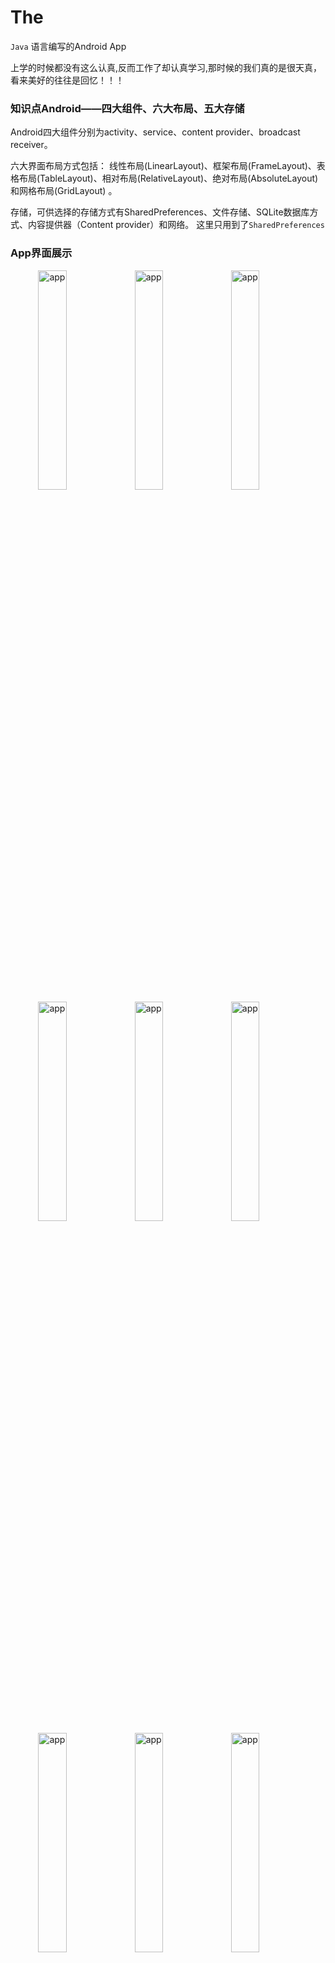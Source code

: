 # The
 `Java` 语言编写的Android App
 
 上学的时候都没有这么认真,反而工作了却认真学习,那时候的我们真的是很天真，看来美好的往往是回忆！！！
 
### 知识点Android——四大组件、六大布局、五大存储
Android四大组件分别为activity、service、content provider、broadcast receiver。

六大界面布局方式包括： 线性布局(LinearLayout)、框架布局(FrameLayout)、表格布局(TableLayout)、相对布局(RelativeLayout)、绝对布局(AbsoluteLayout)和网格布局(GridLayout) 。

存储，可供选择的存储方式有SharedPreferences、文件存储、SQLite数据库方式、内容提供器（Content provider）和网络。 这里只用到了`SharedPreferences`
 

### App界面展示

<img align="right" src="https://fyg1998.github.io/Picture/app1.png" alt="app" width="30%" />
<img align="right" src="https://fyg1998.github.io/Picture/app2.png" alt="app" width="30%" />
<img align="right" src="https://fyg1998.github.io/Picture/app3.png" alt="app" width="30%" />
<img align="right" src="https://fyg1998.github.io/Picture/app4.png" alt="app" width="30%" />
<img align="right" src="https://fyg1998.github.io/Picture/app5.png" alt="app" width="30%"/>
<img align="right" src="https://fyg1998.github.io/Picture/app6.png" alt="app" width="30%" />
<img align="right" src="https://fyg1998.github.io/Picture/app7.png" alt="app" width="30%"/>
<img align="right" src="https://fyg1998.github.io/Picture/app8.png" alt="app" width="30%" />
<img align="right" src="https://fyg1998.github.io/Picture/app9.png" alt="app" width="30%" />

